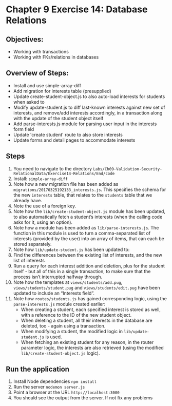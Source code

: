 # Chapter 9 Exercise 14: Database Relations
## Objectives:
* Working with transactions
* Working with FKs/relations in databases

## Overview of Steps:
* Install and use simple-array-diff
* Add migration for interests table (presupplied)
* Update create-student-object.js to also auto-load interests for students when asked to
* Modify update-student.js to diff last-known interests against new set of interests, and remove/add interests accordingly, in a transaction along with the update of the student object itself
* Add parse-interests.js module for parsing user input in the interests form field
* Update 'create student' route to also store interests
* Update forms and detail pages to accommodate interests

## Steps
1. You need to navigate to the directory `Labs/Ch09-Validation-Security-RelationalData/Exercise14-Relations/End/code`
1. Install: `simple-array-diff`
1. Note how a new migration file has been added as `migrations/20170325192133_interests.js`. This specifies the schema for the new `interests` table, that relates to the `students` table that we already have.
1. Note the use of a foreign key.
1. Note how the `lib/create-student-object.js` module has been updated, to also automatically fetch a student’s interests (when the calling code asks for it, using an option).
1. Note how a module has been added as `lib/parse-interests.js`. The function in this module is used to turn a comma-separated list of interests (provided by the user) into an array of items, that can each be stored separately.
1. Note how `lib/update-student.js` has been updated to:
1. Find the differences between the existing list of interests, and the new list of interests
1. Run a query for each interest addition and deletion, plus for the student itself - but all of this in a single transaction, to make sure that the process isn’t interrupted halfway through.
1. Note how the templates at `views/students/add.pug`, `views/students/student.pug` and `views/students/edit.pug` have been updated to include an “Interests field”.
1. Note how `routes/students.js` has gained corresponding logic, using the `parse-interests.js` module created earlier:
    - When creating a student, each specified interest is stored as well, with a reference to the ID of the new student object.
    - When deleting a student, all their interests in the database are deleted, too - again using a transaction.
    - When modifying a student, the modified logic in `lib/update-student.js` is used.
    - When fetching an existing student for any reason, in the router parameter logic, the interests are also retrieved (using the modified `lib/create-student-object.js` logic).
## Run the application
1. Install Node dependencies `npm install`
1. Run the server `nodemon server.js`
1. Point a browser at the URL `http://localhost:3000`
1. You should see the output from the server. If not fix any problems